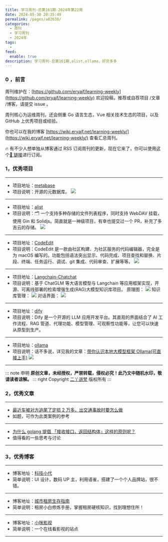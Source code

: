 ```yaml
---
title: 学习周刊-总第161期-2024年第22周
date: 2024-05-30 20:35:49
permalink: /pages/a02638/
categories:
  - 周刊
  - 学习周刊
  - 2024年
tags:
  -
feed:
  enable: true
description: 学习周刊-总第161期,alist,ollama，好货多多
---
```


### 0 ，前言

周刊维护在：[https://github.com/eryajf/learning-weekly](https://github.com/eryajf/learning-weekly) 欢迎投稿，推荐或自荐项目 /文章 /博客，请提交 issue 。

周刊核心为运维周刊，还会侧重 Go 语言生态，Vue 相关技术生态的项目，以及 GitHub 上优秀项目或经验。

你也可以在我的博客 [https://wiki.eryajf.net/learning-weekly/](https://wiki.eryajf.net/learning-weekly/) 查看汇总周刊。

🔥 有不少人想单独从博客通过 RSS 订阅周刊的更新，现在它来了，你可以使用这个[🔗 链接](https://wiki.eryajf.net/learning-weekly.xml)进行订阅。

### 1，优秀项目

---

- 项目地址：[metabase](https://github.com/metabase/metabase)
- 项目说明：开源的元数据库。
  ![](https://t.eryajf.net/imgs/2024/04/1713609862423.png)

---

- 项目地址：[alist](https://github.com/alist-org/alist)
- 项目说明：🗂️ 一个支持多种存储的文件列表程序，同时支持 WebDAV 挂载，使用 Gin 和 Solidjs。简直就是一神级项目，有幸也提交过一个 PR，补充了多吉云的存储。
  ![](https://t.eryajf.net/imgs/2024/04/1713610605410.png)

---

- 项目地址：[CodeEdit](https://github.com/CodeEditApp/CodeEdit)
- 项目说明：CodeEdit 是一款由社区构建、为社区服务的代码编辑器，完全是为 macOS 编写的。功能包括语法突出显示、代码完成、项目查找和替换、片段、终端、任务运行、调试、git 集成、代码审查、扩展等等。
  ![](https://t.eryajf.net/imgs/2024/04/1713610745571.png)

---

- 项目地址：[Langchain-Chatchat](https://github.com/chatchat-space/Langchain-Chatchat)
- 项目说明：基于 ChatGLM 等大语言模型与 Langchain 等应用框架实现，开源、可离线部署的检索增强生成(RAG)大模型知识库项目。
  原理图：
  ![](https://t.eryajf.net/imgs/2024/04/1713104154495.png)
  知识库管理：
  ![](https://t.eryajf.net/imgs/2024/04/1713611360766.png)
  对话界面：
  ![](https://t.eryajf.net/imgs/2024/04/1713611387532.png)

---

- 项目地址：[dify](https://github.com/langgenius/dify)
- 项目说明：Dify 是一个开源的 LLM 应用开发平台。其直观的界面结合了 AI 工作流程、RAG 管道、代理功能、模型管理、可观察性功能等，让您可以快速从原型到生产。

---

- 项目地址：[ollama](https://github.com/ollama/ollama)
- 项目说明：话不多说，详见我的文章：[带你认识本地大模型框架 Ollama(可直接上手)](https://wiki.eryajf.net/pages/97047e/)
  ![](https://t.eryajf.net/imgs/2024/04/1713612449103.png)

---

::: note 申明
**原创文章<Badge text='eryajf' />，未经授权，严禁转载，侵权必究！此乃文中随机水印，敬请读者谅解。**
::: right
Copyright [二丫讲梵](https://wiki.eryajf.net) 版权所有
:::

### 2，优秀文章

---

- [最近车被对方追尾了定损 2 万多，出交通事故时要怎么做](https://www.tjsky.net/natter/942?pk_campaign=feed&pk_kwd=%25e6%259c%2580%25e8%25bf%2591%25e8%25bd%25a6%25e8%25a2%25ab%25e5%25af%25b9%25e6%2596%25b9%25e8%25bf%25bd%25e5%25b0%25be%25e4%25ba%2586%25e5%25ae%259a%25e6%258d%259f2%25e4%25b8%2587%25e5%25a4%259a%25ef%25bc%258c%25e5%2587%25ba%25e4%25ba%25a4%25e9%2580%259a%25e4%25ba%258b%25e6%2595%2585%25e6%2597%25b6%25e8%25a6%2581%25e6%2580%258e)
- 如题，可作为此类案例的参考

---

- [为什么 golang 提倡 「接收接口，返回结构体」这样的原则呢？](https://v2ex.com/t/1040434#reply75)
- 值得看的一些思考与讨论

---

### 3，优秀博客

---

- 博客地址：[科技小代](https://www.yuque.com/techdai)
- 简单说明：UI 设计，数码 UP 主，利用语雀，搭建了一个个人品牌站，很不错。

---

- 博客地址：[城市租房生存指南](https://zufang.ababtools.com/)
- 简单说明：租房小白修炼手册，掌握租房硬核知识，找到理想住所！

---

- 博客地址：[小咪影视](https://tv.loufubao.com/)
- 简单说明：一个在线看影视的站点

---
